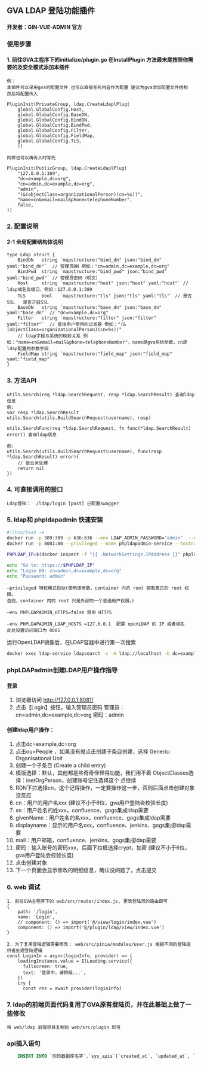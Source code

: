 ## GVA LDAP 登陆功能插件
#### 开发者：GIN-VUE-ADMIN 官方

### 使用步骤

#### 1. 前往GVA主程序下的initialize/plugin.go 在InstallPlugin 方法最末尾按照你需要的及安全模式添加本插件
    例：
    本插件可以采用gva的配置文件 也可以直接写死内容作为配置 建议为gva添加配置文件结构 然后将配置传入
    
	PluginInit(PrivateGroup, ldap.CreateLdaplPlug(
        global.GlobalConfig.Host,
        global.GlobalConfig.BaseDN,
        global.GlobalConfig.BindDN,
        global.GlobalConfig.BindPwd,
        global.GlobalConfig.Filter,
        global.GlobalConfig.FieldMap,
        global.GlobalConfig.TLS,
		))

    同样也可以再传入时写死

   	PluginInit(PublicGroup, ldap.CreateLdaplPlug(
		"127.0.0.1:389",
		"dc=example,dc=org",
		"cn=admin,dc=example,dc=org",
		"admin",
		"(&(objectClass=organizationalPerson)(cn=%s))",
		"name=cn&email=mail&phone=telephoneNumber",
		false,
	))

### 2. 配置说明

#### 2-1 全局配置结构体说明

    type Ldap struct {
        BindDN   string `mapstructure:"bind_dn" json:"bind_dn" yaml:"bind_dn"`  // 管理员DN 例如："cn=admin,dc=example,dc=org"
        BindPwd  string `mapstructure:"bind_pwd" json:"bind_pwd" yaml:"bind_pwd"` // 管理员密码（明文） 
        Host     string `mapstructure:"host" json:"host" yaml:"host"` // ldap域名及端口，例如：127.0.0.1:389
        TLS      bool   `mapstructure:"tls" json:"tls" yaml:"tls"` // 是否SSL   是否开启SSL
        BaseDN   string `mapstructure:"base_dn" json:"base_dn" yaml:"base_dn"` // "dc=example,dc=org"
        Filter   string `mapstructure:"filter" json:"filter" yaml:"filter"`  // 查询用户使用的过滤器 例如："(&(objectClass=organizationalPerson)(cn=%s))"
        // ldap字段与系统的映射关系 例如："name=cn&email=mail&phone=telephoneNumber"，name是gva系统参数，cn是ldap配置的参数字段
        FieldMap string `mapstructure:"field_map" json:"field_map" yaml:"field_map"` 
    }



### 3. 方法API

    utils.Search(req *ldap.SearchRequest, resp *ldap.SearchResult) 查询ldap信息
    例:
    var resp *ldap.SearchResult
    utils.Search(utils.BuildSearchRequest(username), resp)
    
    utils.SearchFunc(req *ldap.SearchRequest, fn func(*ldap.SearchResult) error)) 查询ldap信息
    
    例:
    utils.Search(utils.BuildSearchRequest(username), func(resp *ldap.SearchResult) error){
        // 做业务处理
        return nil 
    })


### 4. 可直接调用的接口

    Ldap登陆：  /ldap/login [post] 已配置swagger

### 5. ldap和 phpldapadmin 快速安装
```sh
#!/bin/bash -e
docker run -p 389:389 -p 636:636 --env LDAP_ADMIN_PASSWORD="admin"  --name ldap-service --hostname ldap-service --detach osixia/openldap
docker run -p 8081:80 --privileged --name phpldapadmin-service --hostname phpldapadmin-service --link ldap-service:ldap-host --env PHPLDAPADMIN_HTTPS=false --env PHPLDAPADMIN_LDAP_HOSTS=ldap-host --detach osixia/phpldapadmin

PHPLDAP_IP=$(docker inspect -f "{{ .NetworkSettings.IPAddress }}" phpldapadmin-service)

echo "Go to: https://$PHPLDAP_IP"
echo "Login DN: cn=admin,dc=example,dc=org"
echo "Password: admin"
```

    –privileged 特权模式启动(使用该参数，container 内的 root 拥有真正的 root 权限。
    否则，container 内的 root 只是外部的一个普通用户权限。)
    
    –env PHPLDAPADMIN_HTTPS=false 禁用 HTTPS
    
    –env PHPLDAPADMIN_LDAP_HOSTS =127.0.0.1  配置 openLDAP 的 IP 或者域名
    此处设置访问端口为 8081



运行OpenLDAP镜像后，在LDAP容器中进行第一次搜索
```sh
docker exec ldap-service ldapsearch -x -H ldap://localhost -b dc=example,dc=org -D "cn=admin,dc=example,dc=org" -w admin
```

### phpLDAPadmin创建LDAP用户操作指导 
#### 登录
1. 浏览器访问 http://127.0.0.1:8081/ 
2. 点击【Login】按钮，输入管理员密码
管理员：cn=admin,dc=example,dc=org
密码：admin

#### 创建ldap用户操作：
1. 点击dc=example,dc=org
2. 点击ou=People ，如果没有就点击创建子条目创建，选择 Generic: Organisational Unit
3. 创建一个子条目 (Create a child entry)
4. 模版选择：默认，其他都是些奇奇怪怪得功能，我们用不着 ObjectClasses选择：inetOrgPerson，创建账号记住选择这个 点继续
5. RDN下拉选择cn，这个记得操作，一定要操作这一步，否则后面点击创建对象没反应
6. cn：用户的用户名xxx (建议不小于6位，gva用户登陆会校验长度)
7. sn：用户姓名的姓xxx，confluence、gogs集成ldap需要
8. givenName：用户姓名的名xxx，confluence、gogs集成ldap需要
9. displayname：显示的用户名xxx，confluence、jenkins、gogs集成ldap需要
10. mail：用户邮箱，confluence、jenkins、gogs集成ldap需要
11. 密码：输入账号的密码xxx，后面下拉框选择crypt，加密  (建议不小于6位，gva用户登陆会校验长度)
12. 点击创建对象
13. 下一个页面会显示修改的明细信息，确认没问题了，点击提交

### 6. web 调试
    1. 前往GVA主程序下的 web/src/router/index.js, 更改登陆页的路由即可
    {
        path: '/login',
        name: 'Login',
        // component: () => import('@/view/login/index.vue')
        component: () => import('@/plugin/ldap/view/index.vue')
    }
    
    2. 为了复用登陆逻辑需要修改： web/src/pinia/modules/user.js 根据不同的登陆提供者处理登陆逻辑    
    const LoginIn = async(loginInfo, provider) => {
        loadingInstance.value = ElLoading.service({
          fullscreen: true,
          text: '登录中，请稍候...',
        })
        try {
          const res = await provider(loginInfo)
    
### 7. ldap的前端页面代码复用了GVA原有登陆页，并在此基础上做了一些修改
    将 web/ldap 前端项目复制到 web/src/plugin 即可
   
### api插入语句

```sql
    INSERT INTO `你的数据库名字`.`sys_apis`(`created_at`, `updated_at`, `deleted_at`, `path`, `description`, `api_group`, `method`) VALUES ( '2021-08-25 23:09:12', '2021-08-25 23:09:12', NULL, '/ldap/login', 'LDAP登陆', 'ldap', 'POST');
```

